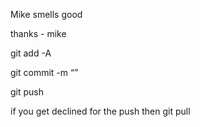 Mike smells good

thanks - mike



git add -A

git commit -m “<message here>”

git push

if you get declined for the push then git pull
